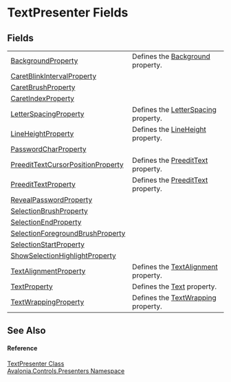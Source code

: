 # TextPresenter Fields




## Fields
<table>
<tr>
<td><a href="F_Avalonia_Controls_Presenters_TextPresenter_BackgroundProperty">BackgroundProperty</a></td>
<td>Defines the <a href="P_Avalonia_Controls_Presenters_TextPresenter_Background">Background</a> property.</td>
</tr>
<tr>
<td><a href="F_Avalonia_Controls_Presenters_TextPresenter_CaretBlinkIntervalProperty">CaretBlinkIntervalProperty</a></td>
<td> </td>
</tr>
<tr>
<td><a href="F_Avalonia_Controls_Presenters_TextPresenter_CaretBrushProperty">CaretBrushProperty</a></td>
<td> </td>
</tr>
<tr>
<td><a href="F_Avalonia_Controls_Presenters_TextPresenter_CaretIndexProperty">CaretIndexProperty</a></td>
<td> </td>
</tr>
<tr>
<td><a href="F_Avalonia_Controls_Presenters_TextPresenter_LetterSpacingProperty">LetterSpacingProperty</a></td>
<td>Defines the <a href="P_Avalonia_Controls_Presenters_TextPresenter_LetterSpacing">LetterSpacing</a> property.</td>
</tr>
<tr>
<td><a href="F_Avalonia_Controls_Presenters_TextPresenter_LineHeightProperty">LineHeightProperty</a></td>
<td>Defines the <a href="P_Avalonia_Controls_Presenters_TextPresenter_LineHeight">LineHeight</a> property.</td>
</tr>
<tr>
<td><a href="F_Avalonia_Controls_Presenters_TextPresenter_PasswordCharProperty">PasswordCharProperty</a></td>
<td> </td>
</tr>
<tr>
<td><a href="F_Avalonia_Controls_Presenters_TextPresenter_PreeditTextCursorPositionProperty">PreeditTextCursorPositionProperty</a></td>
<td>Defines the <a href="P_Avalonia_Controls_Presenters_TextPresenter_PreeditText">PreeditText</a> property.</td>
</tr>
<tr>
<td><a href="F_Avalonia_Controls_Presenters_TextPresenter_PreeditTextProperty">PreeditTextProperty</a></td>
<td>Defines the <a href="P_Avalonia_Controls_Presenters_TextPresenter_PreeditText">PreeditText</a> property.</td>
</tr>
<tr>
<td><a href="F_Avalonia_Controls_Presenters_TextPresenter_RevealPasswordProperty">RevealPasswordProperty</a></td>
<td> </td>
</tr>
<tr>
<td><a href="F_Avalonia_Controls_Presenters_TextPresenter_SelectionBrushProperty">SelectionBrushProperty</a></td>
<td> </td>
</tr>
<tr>
<td><a href="F_Avalonia_Controls_Presenters_TextPresenter_SelectionEndProperty">SelectionEndProperty</a></td>
<td> </td>
</tr>
<tr>
<td><a href="F_Avalonia_Controls_Presenters_TextPresenter_SelectionForegroundBrushProperty">SelectionForegroundBrushProperty</a></td>
<td> </td>
</tr>
<tr>
<td><a href="F_Avalonia_Controls_Presenters_TextPresenter_SelectionStartProperty">SelectionStartProperty</a></td>
<td> </td>
</tr>
<tr>
<td><a href="F_Avalonia_Controls_Presenters_TextPresenter_ShowSelectionHighlightProperty">ShowSelectionHighlightProperty</a></td>
<td> </td>
</tr>
<tr>
<td><a href="F_Avalonia_Controls_Presenters_TextPresenter_TextAlignmentProperty">TextAlignmentProperty</a></td>
<td>Defines the <a href="P_Avalonia_Controls_Presenters_TextPresenter_TextAlignment">TextAlignment</a> property.</td>
</tr>
<tr>
<td><a href="F_Avalonia_Controls_Presenters_TextPresenter_TextProperty">TextProperty</a></td>
<td>Defines the <a href="P_Avalonia_Controls_Presenters_TextPresenter_Text">Text</a> property.</td>
</tr>
<tr>
<td><a href="F_Avalonia_Controls_Presenters_TextPresenter_TextWrappingProperty">TextWrappingProperty</a></td>
<td>Defines the <a href="P_Avalonia_Controls_Presenters_TextPresenter_TextWrapping">TextWrapping</a> property.</td>
</tr>
</table>

## See Also


#### Reference
<a href="T_Avalonia_Controls_Presenters_TextPresenter">TextPresenter Class</a>  
<a href="N_Avalonia_Controls_Presenters">Avalonia.Controls.Presenters Namespace</a>  

